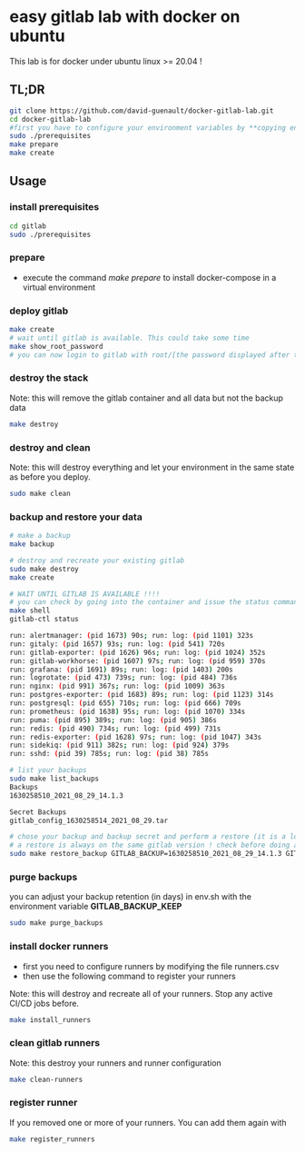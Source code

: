 # easy gitlab lab with docker on ubuntu

This lab is for docker under ubuntu linux >= 20.04 !

## TL;DR


```bash
git clone https://github.com/david-guenault/docker-gitlab-lab.git
cd docker-gitlab-lab
#first you have to configure your environment variables by **copying env.sh.sample to env.sh** and modify the values in this file so it match your needs. 
sudo ./prerequisites
make prepare
make create
```

## Usage

### install prerequisites

``` bash
cd gitlab
sudo ./prerequisites
```

### prepare

- execute the command *make prepare* to install docker-compose in a virtual environment

### deploy gitlab

```bash
make create
# wait until gitlab is available. This could take some time
make show_root_password
# you can now login to gitlab with root/[the password displayed after the last command]
```

### destroy the stack 
Note: this will remove the gitlab container and all data but not the backup data

```bash
make destroy
```

### destroy and clean 

Note: this will destroy everything and let your environment in the same state as before you deploy. 

```bash
sudo make clean
```

### backup and restore your data

``` bash 
# make a backup
make backup 

# destroy and recreate your existing gitlab
sudo make destroy 
make create

# WAIT UNTIL GITLAB IS AVAILABLE !!!!
# you can check by going into the container and issue the status command
make shell
gitlab-ctl status

run: alertmanager: (pid 1673) 90s; run: log: (pid 1101) 323s
run: gitaly: (pid 1657) 93s; run: log: (pid 541) 720s
run: gitlab-exporter: (pid 1626) 96s; run: log: (pid 1024) 352s
run: gitlab-workhorse: (pid 1607) 97s; run: log: (pid 959) 370s
run: grafana: (pid 1691) 89s; run: log: (pid 1403) 200s
run: logrotate: (pid 473) 739s; run: log: (pid 484) 736s
run: nginx: (pid 991) 367s; run: log: (pid 1009) 363s
run: postgres-exporter: (pid 1683) 89s; run: log: (pid 1123) 314s
run: postgresql: (pid 655) 710s; run: log: (pid 666) 709s
run: prometheus: (pid 1638) 95s; run: log: (pid 1070) 334s
run: puma: (pid 895) 389s; run: log: (pid 905) 386s
run: redis: (pid 490) 734s; run: log: (pid 499) 731s
run: redis-exporter: (pid 1628) 97s; run: log: (pid 1047) 343s
run: sidekiq: (pid 911) 382s; run: log: (pid 924) 379s
run: sshd: (pid 39) 785s; run: log: (pid 38) 785s

# list your backups
sudo make list_backups
Backups
1630258510_2021_08_29_14.1.3

Secret Backups
gitlab_config_1630258514_2021_08_29.tar

# chose your backup and backup secret and perform a restore (it is a long process)
# a restore is always on the same gitlab version ! check before doing a restore
sudo make restore_backup GITLAB_BACKUP=1630258510_2021_08_29_14.1.3 GITLAB_SECRET_BACKUP=gitlab_config_1630258514_2021_08_29.tar

```
### purge backups

you can adjust your backup retention (in days) in env.sh with the environment variable **GITLAB_BACKUP_KEEP**

``` bash
sudo make purge_backups
```

### install docker runners

- first you need to configure runners by modifying the file runners.csv
- then use the following command to register your runners

Note: this will destroy and recreate all of your runners. Stop any active CI/CD jobs before. 

```bash
make install_runners
```

### clean gitlab runners

Note: this destroy your runners and runner configuration

```bash
make clean-runners
```

### register runner

If you removed one or more of your runners. You can add them again with

```bash
make register_runners
```